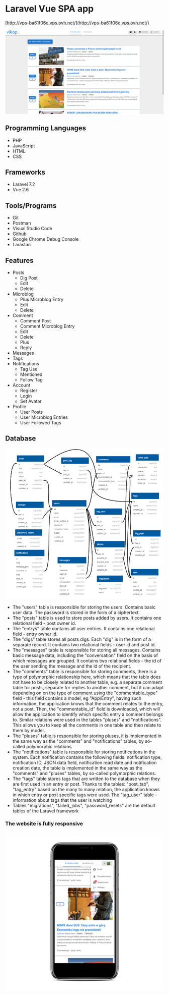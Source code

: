 # Laravel Vue SPA app
[http://vps-ba61f06e.vps.ovh.net/](http://vps-ba61f06e.vps.ovh.net/)

![app](images/app.gif)

## Programming Languages
* PHP
* JavaScript
* HTML
* CSS
## Frameworks
* Laravel 7.2
* Vue 2.6
## Tools/Programs
* Git
* Postman
* Visual Studio Code
* Github
* Google Chrome Debug Console
* Larastan

## Features
* Posts
    - Dig Post
    - Edit
    - Delete
* Microblog
    - Plus Microblog Entry
    - Edit
    - Delete
* Comment
    - Comment Post
    - Comment Microblog Entry
    - Edit
    - Delete
    - Plus
    - Reply
* Messages
* Tags
* Notifications
    - Tag Use
    - Mentioned
    - Follow Tag
* Account
    - Register
    - Login
    - Set Avatar
* Profile
    - User Posts
    - User Microblog Entries
    - User Followed Tags 

## Database
![database](images/baza.png)

* The "users" table is responsible for storing the users. Contains basic user data. The password is stored in the form of a ciphertext.
* The "posts" table is used to store posts added by users. It contains one relational field - post owner id.
* The "entrys" table contains all user entries. It contains one relational field - entry owner id.
* The "digs" table stores all posts digs. Each "dig" is in the form of a separate record. It contains two relational fields - user id and post id.
* The "messages" table is responsible for storing all messages. Contains basic message data, including the "conversation" field on the basis of which messages are grouped. It contains two relational fields - the id of the user sending the message and the id of the recipient.
* The "comments" table is responsible for storing comments, there is a type of polymorphic relationship here, which means that the table does not have to be closely related to another table, e.g. a separate comment table for posts, separate for replies to another comment, but it can adapt depending on on the type of comment using the "commentable_type" field - this field contains a model, eg "App\Entry", having such information, the application knows that the comment relates to the entry, not a post. Then, the "commentable_id" field is downloaded, which will allow the application to identify which specific entry a comment belongs to. Similar relations were used in the tables "pluses" and "notifications". This allows you to keep all the comments in one table and then relate to them by model.
* The "pluses" table is responsible for storing pluses, it is implemented in the same way as the "comments" and "notifications" tables, by so-called polymorphic relations.
* The "notifications" table is responsible for storing notifications in the system. Each notification contains the following fields: notification type, notification ID, JSON data field, notification read date and notification creation date, the table is implemented in the same way as the "comments" and "pluses" tables, by so-called polymorphic relations.
* The "tags" table stores tags that are written to the database when they are first used in an entry or post. Thanks to the tables: "post_tab", "tag_entry" based on the many to many relation, the application knows in which entry or post specific tags were used. The "tag_user" table - information about tags that the user is watching
* Tables "migrations", "failed_jobs", "password_resets" are the default tables of the Laravel framework

### The website is fully responsive

![phone](images/phone.png)
